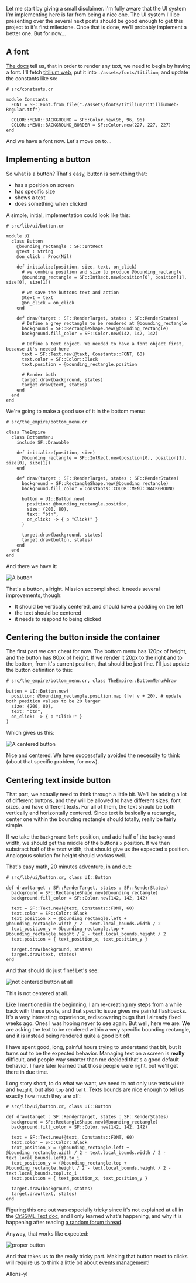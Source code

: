 Let me start by giving a small disclaimer. I'm fully aware that the UI system I'm implementing here is far from being a nice one.
The UI system I'll be presenting over the several next posts should be good enough to get this project to it's first milestone. Once that is done, we'll probably implement a better one.
But for now...

## A font

[The docs](https://oprypin.github.io/crsfml/api/SF/Text.html) tell us, that in order to render any text, we need to begin by having a font. I'll fetch [titilium web](https://fonts.google.com/specimen/Titillium+Web), put it into `./assets/fonts/titilium`, and update the constants like so:

```crystal
# src/constants.cr

module Constants
  FONT = SF::Font.from_file("./assets/fonts/titilium/TitilliumWeb-Regular.ttf")

  COLOR::MENU::BACKGROUND = SF::Color.new(96, 96, 96)
  COLOR::MENU::BACKGROUND_BORDER = SF::Color.new(227, 227, 227)
end
```

And we have a font now. Let's move on to...

## Implementing a button

So what is a button? That's easy, button is something that:
- has a position on screen
- has specific size
- shows a text
- does something when clicked

A simple, initial, implementation could look like this:

```crystal
# src/lib/ui/button.cr

module UI
  class Button
    @bounding_rectangle : SF::IntRect
    @text : String
    @on_click : Proc(Nil)

    def initialize(position, size, text, on_click)
      # we combine position and size to produce @bounding_rectangle
      @bounding_rectangle = SF::IntRect.new(position[0], position[1], size[0], size[1])

      # we save the buttons text and action
      @text = text
      @on_click = on_click
    end

    def draw(target : SF::RenderTarget, states : SF::RenderStates)
      # Define a grey rectangle to be rendered at @bounding_rectangle
      background = SF::RectangleShape.new(@bounding_rectangle)
      background.fill_color = SF::Color.new(142, 142, 142)

      # Define a text object. We needed to have a font object first, because it's needed here
      text = SF::Text.new(@text, Constants::FONT, 60)
      text.color = SF::Color::Black
      text.position = @bounding_rectangle.position

      # Render both
      target.draw(background, states)
      target.draw(text, states)
    end
  end
end
```

We're going to make a good use of it in the bottom menu:

```crystal
# src/the_empire/bottom_menu.cr

class TheEmpire
  class BottomMenu
    include SF::Drawable

    def initialize(position, size)
      @bounding_rectangle = SF::IntRect.new(position[0], position[1], size[0], size[1])
    end

    def draw(target : SF::RenderTarget, states : SF::RenderStates)
      background = SF::RectangleShape.new(@bounding_rectangle)
      background.fill_color = Constants::COLOR::MENU::BACKGROUND

      button = UI::Button.new(
        position: @bounding_rectangle.position,
        size: {200, 80},
        text: "btn",
        on_click: -> { p "Click!" }
      )

      target.draw(background, states)
      target.draw(button, states)
    end
  end
end
```

And there we have it:

![A button](/the_empire_blog/docs/assets/posts/6/button.png)

That's a button, allright. Mission accomplished. It needs several improvements, though:
- It should be vertically centered, and should have a padding on the left
- the text should be centered
- it needs to respond to being clicked

## Centering the button inside the container

The first part we can cheat for now. The bottom menu has 120px of height, and the button has 80px of height.
If we render it 20px to the right and to the bottom, from it's current position, that should be just fine. I'll just update the button definition to this:

```crystal
# src/the_empire/bottom_menu.cr, class TheEmpire::BottomMenu#draw

button = UI::Button.new(
  position: @bounding_rectangle.position.map {|v| v + 20}, # update both position values to be 20 larger
  size: {200, 80},
  text: "btn",
  on_click: -> { p "Click!" }
)
```

Which gives us this:

![A centered button](/the_empire_blog/docs/assets/posts/6/button_centered.png)

Nice and centered. We have successfully avoided the necessity to think (about that specific problem, for now).

## Centering text inside button

That part, we actually need to think through a little bit. We'll be adding a lot of different buttons, and they will be allowed to have different sizes, font sizes, and have different texts. For all of them, the text should be both vertically and horizontally centered.
Since text is basically a rectangle, center one within the bounding rectangle should totally, really be fairly simple.

If we take the `background` `left` position, and add half of the `background` width, we should get the middle of the buttons `x` position. If we then substract half of the `text` width, that should give us the expected `x` position. Analogous solution for height should workas well.

That's easy math, 20 minutes adventure, in and out:

```crystal
# src/lib/ui/button.cr, class UI::Button

def draw(target : SF::RenderTarget, states : SF::RenderStates)
  background = SF::RectangleShape.new(@bounding_rectangle)
  background.fill_color = SF::Color.new(142, 142, 142)

  text = SF::Text.new(@text, Constants::FONT, 60)
  text.color = SF::Color::Black
  text_position_x = @bounding_rectangle.left + @bounding_rectangle.width / 2 - text.local_bounds.width / 2
  text_position_y = @bounding_rectangle.top + @bounding_rectangle.height / 2 - text.local_bounds.height / 2
  text.position = { text_position_x, text_position_y }

  target.draw(background, states)
  target.draw(text, states)
end
```

And that should do just fine! Let's see:

![not centered button at all](/the_empire_blog/docs/assets/posts/6/button_not_centered_at_all.png)

This is not centered at all.

Like I mentioned in the beginning, I am re-creating my steps from a while back with these posts, and that specific issue gives me painful flashbacks. It's a very interesting experience, rediscovering bugs that I already fixed weeks ago. Ones I was hoping never to see again. But well, here we are: We are asking the text to be rendered within a very specific bounding rectangle, and it is instead being rendered quite a good bit off.

I have spent good, long, painful hours trying to understand that bit, but it turns out to be the expected behavior. Managing text on a screen is **really** difficult, and people way smarter than me decided that's a good default behavior.
I have later learned that those people were right, but we'll get there in due time.

Long story short, to do what we want, we need to not only use texts `width` and `height`, but also `top` and `left`. Texts bounds are nice enough to tell us exactly how much they are off:

```crystal
# src/lib/ui/button.cr, class UI::Button

def draw(target : SF::RenderTarget, states : SF::RenderStates)
  background = SF::RectangleShape.new(@bounding_rectangle)
  background.fill_color = SF::Color.new(142, 142, 142)

  text = SF::Text.new(@text, Constants::FONT, 60)
  text.color = SF::Color::Black
  text_position_x = (@bounding_rectangle.left + @bounding_rectangle.width / 2 - text.local_bounds.width / 2 - text.local_bounds.left).to_i
  text_position_y = (@bounding_rectangle.top + @bounding_rectangle.height / 2 - text.local_bounds.height / 2 - text.local_bounds.top).to_i
  text.position = { text_position_x, text_position_y }

  target.draw(background, states)
  target.draw(text, states)
end
```

Figuring this one out was especially tricky since it's not explained at all in the [CrSGML Text doc](https://oprypin.github.io/crsfml/api/SF/Text.html),
and I only learned what's happening, and why it is happening after reading [a random forum thread](https://en.sfml-dev.org/forums/index.php?topic=24026.0).

Anyway, that works like expected:

![proper button](/the_empire_blog/docs/assets/posts/6/button_proper.png)

And that takes us to the really tricky part. Making that button react to clicks will require us to think a little bit about [events management](7-events-management.html)!

Allons-y!
